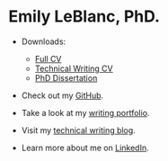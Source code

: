 # Emily LeBlanc, PhD.


* Downloads:

  * [Full CV](/docs/LeBlanc_full_CV_2022.pdf)
  * [Technical Writing CV](docs/LeBlanc_writing_CV_2022.pdf)
  * [PhD Dissertation](docs/dissertation-full.pdf)


* Check out my [GitHub](https://github.com/eleblanc-ai/).


* Take a look at my [writing portfolio](https://github.com/eleblanc-ai/writing-portfolio).
 

* Visit my [technical writing blog](https://eleblanc.dev/).


* Learn more about me on [LinkedIn](https://www.linkedin.com/in/eleblanc-ai).
